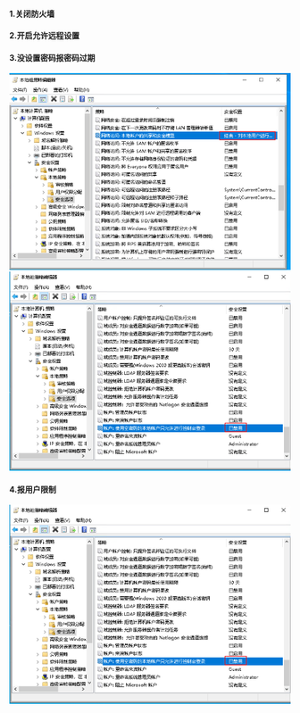 #### 1.关闭防火墙

#### 2.开启允许远程设置

#### 3.没设置密码报密码过期
![](images/img-2023-05-25-11-00-33.png)
![](images/img-2023-05-25-11-01-02.png)

#### 4.报用户限制
![](images/img-2023-05-25-11-01-06.png)
